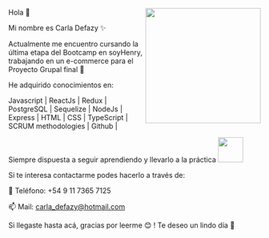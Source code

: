 Hola 👋
<img align='right' src="https://media.giphy.com/media/ieyl9zmCjO4b4t6qoY/giphy.gif" width="230">

Mi nombre es Carla Defazy :sparkles:

Actualmente me encuentro cursando la última etapa del Bootcamp en soyHenry, trabajando en un e-commerce para el Proyecto Grupal final :rocket:

He adquirido conocimientos en:

 Javascript |
 ReactJs |
 Redux |
 PostgreSQL |
 Sequelize |
 NodeJs |
 Express |
 HTML |
 CSS |
 TypeScript |
 SCRUM methodologies |
 Github |

Siempre dispuesta a seguir aprendiendo y llevarlo a la práctica  <img src="https://media.giphy.com/media/VgCDAzcKvsR6OM0uWg/giphy.gif" width="50">

Si te interesa contactarme podes hacerlo a través de:

:calling: Teléfono: +54 9 11 7365 7125

:mailbox: Mail: carla_defazy@hotmail.com


Si llegaste hasta acá, gracias por leerme :blush: ! Te deseo un lindo día :yellow_heart:

